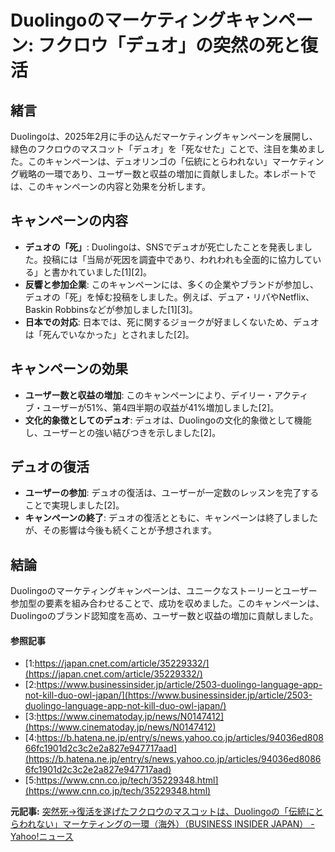 # Duolingoのマーケティングキャンペーン: フクロウ「デュオ」の突然の死と復活

## 緒言

Duolingoは、2025年2月に手の込んだマーケティングキャンペーンを展開し、緑色のフクロウのマスコット「デュオ」を「死なせた」ことで、注目を集めました。このキャンペーンは、デュオリンゴの「伝統にとらわれない」マーケティング戦略の一環であり、ユーザー数と収益の増加に貢献しました。本レポートでは、このキャンペーンの内容と効果を分析します。

## キャンペーンの内容

- **デュオの「死」**: Duolingoは、SNSでデュオが死亡したことを発表しました。投稿には「当局が死因を調査中であり、われわれも全面的に協力している」と書かれていました[1][2]。
- **反響と参加企業**: このキャンペーンには、多くの企業やブランドが参加し、デュオの「死」を悼む投稿をしました。例えば、デュア・リパやNetflix、Baskin Robbinsなどが参加しました[1][3]。
- **日本での対応**: 日本では、死に関するジョークが好ましくないため、デュオは「死んでいなかった」とされました[2]。

## キャンペーンの効果

- **ユーザー数と収益の増加**: このキャンペーンにより、デイリー・アクティブ・ユーザーが51%、第4四半期の収益が41%増加しました[2]。
- **文化的象徴としてのデュオ**: デュオは、Duolingoの文化的象徴として機能し、ユーザーとの強い結びつきを示しました[2]。

## デュオの復活

- **ユーザーの参加**: デュオの復活は、ユーザーが一定数のレッスンを完了することで実現しました[2]。
- **キャンペーンの終了**: デュオの復活とともに、キャンペーンは終了しましたが、その影響は今後も続くことが予想されます。

## 結論

Duolingoのマーケティングキャンペーンは、ユニークなストーリーとユーザー参加型の要素を組み合わせることで、成功を収めました。このキャンペーンは、Duolingoのブランド認知度を高め、ユーザー数と収益の増加に貢献しました。

#### 参照記事
- [1:https://japan.cnet.com/article/35229332/](https://japan.cnet.com/article/35229332/)
- [2:https://www.businessinsider.jp/article/2503-duolingo-language-app-not-kill-duo-owl-japan/](https://www.businessinsider.jp/article/2503-duolingo-language-app-not-kill-duo-owl-japan/)
- [3:https://www.cinematoday.jp/news/N0147412](https://www.cinematoday.jp/news/N0147412)
- [4:https://b.hatena.ne.jp/entry/s/news.yahoo.co.jp/articles/94036ed80866fc1901d2c3c2e2a827e947717aad](https://b.hatena.ne.jp/entry/s/news.yahoo.co.jp/articles/94036ed80866fc1901d2c3c2e2a827e947717aad)
- [5:https://www.cnn.co.jp/tech/35229348.html](https://www.cnn.co.jp/tech/35229348.html)


**元記事:** [突然死→復活を遂げたフクロウのマスコットは、Duolingoの「伝統にとらわれない」マーケティングの一環（海外）（BUSINESS INSIDER JAPAN） - Yahoo!ニュース](https://news.yahoo.co.jp/articles/94036ed80866fc1901d2c3c2e2a827e947717aad?source=rss)
